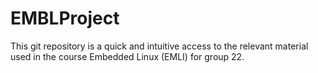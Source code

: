 # EMBLProject
This git repository is a quick and intuitive access to the relevant material used in the course Embedded Linux (EMLI) for group 22.

